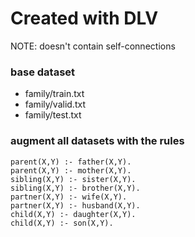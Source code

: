 # Created with DLV 
NOTE: doesn't contain self-connections 

### base dataset 
* family/train.txt
* family/valid.txt
* family/test.txt

### augment all datasets with the rules
```
parent(X,Y) :- father(X,Y).
parent(X,Y) :- mother(X,Y).
sibling(X,Y) :- sister(X,Y).
sibling(X,Y) :- brother(X,Y).
partner(X,Y) :- wife(X,Y).
partner(X,Y) :- husband(X,Y).
child(X,Y) :- daughter(X,Y).
child(X,Y) :- son(X,Y).
```